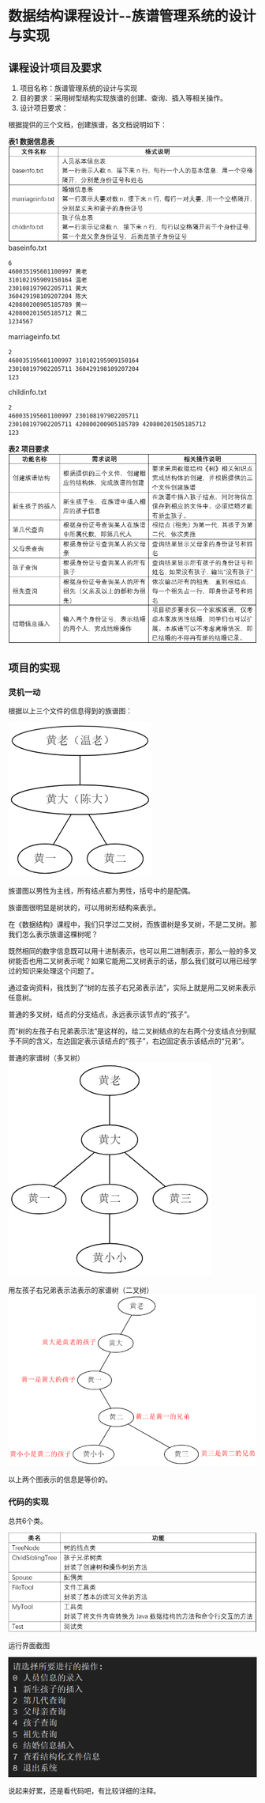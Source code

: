 # 数据结构课程设计--族谱管理系统的设计与实现

## 课程设计项目及要求

1. 项目名称：族谱管理系统的设计与实现
2. 目的要求：采用树型结构实现族谱的创建、查询、插入等相关操作。
3. 设计项目要求：

根据提供的三个文档，创建族谱，各文档说明如下：

**表1 数据信息表**
![表1 数据信息表](images/1.png)
baseinfo.txt

```txt has-numbering
6
460035195601100997 黄老
310102195909150164 温老
230108197902205711 黄大
360429198109207204 陈大
420800200905185789 黄一
420800201505185712 黄二
1234567
```

marriageinfo.txt

```txt has-numbering
2
460035195601100997 310102195909150164
230108197902205711 360429198109207204
123
```

childinfo.txt

```txt has-numbering
2
460035195601100997 230108197902205711
230108197902205711 420800200905185789 420800201505185712
123
```

**表2 项目要求**
[![表2 项目要求](images/2.png)](images/2.png)

## 项目的实现

### 灵机一动

根据以上三个文件的信息得到的族谱图：

[![族谱图](images/zuputu.png)](images/zuputu.png)

族谱图以男性为主线，所有结点都为男性，括号中的是配偶。

族谱图很明显是树状的，可以用树形结构来表示。

在《数据结构》课程中，我们只学过二叉树，而族谱树是多叉树，不是二叉树。那我们怎么表示族谱这棵树呢？

既然相同的数字信息既可以用十进制表示，也可以用二进制表示，那么一般的多叉树能否也用二叉树表示呢？如果它能用二叉树表示的话，那么我们就可以用已经学过的知识来处理这个问题了。

通过查询资料，我找到了“树的左孩子右兄弟表示法”，实际上就是用二叉树来表示任意树。

普通的多叉树，结点的分支结点，永远表示该节点的“孩子”。

而“树的左孩子右兄弟表示法”是这样的，给二叉树结点的左右两个分支结点分别赋予不同的含义，左边固定表示该结点的“孩子”，右边固定表示该结点的“兄弟”。

普通的家谱树（多叉树）
[![tree](images/tree.png)](images/tree.png)

用左孩子右兄弟表示法表示的家谱树（二叉树）
[![tree1](images/tree1.png)](images/tree1.png)

以上两个图表示的信息是等价的。

### 代码的实现

总共6个类。

[![类](images/class.png)](images/class.png)

运行界面截图

[![运行界面截图](images/cli.png)](images/cli.png)

说起来好累，还是看代码吧，有比较详细的注释。
